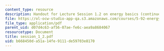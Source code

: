 ```yaml
---
content_type: resource
description: Handout for Lecture Session 1.2 on energy basics (continued).
file: https://ol-ocw-studio-app-qa.s3.amazonaws.com/courses/5-92-energy-environment-and-society-spring-2007/b668450da51a14fe9111de59703e8170_session_1_2.pdf
file_type: application/pdf
parent_uid: d07d4c63-af56-07ae-fe6c-aea9a8684067
resourcetype: Document
title: session_1_2.pdf
uid: b668450d-a51a-14fe-9111-de59703e8170
---
```

